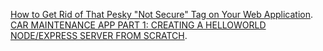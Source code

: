 [How to Get Rid of That Pesky "Not Secure" Tag on Your Web Application](./post_ssl_not_secure.html).
[CAR MAINTENANCE APP PART 1: CREATING A HELLOWORLD NODE/EXPRESS SERVER FROM SCRATCH](./car_maintenance_1.html).